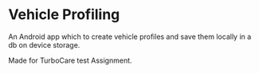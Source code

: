 # Vehicle Profiling

An Android app which to create vehicle profiles and save them locally in a db on device storage.

Made for TurboCare test Assignment.
